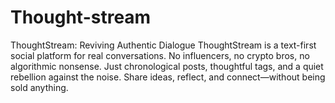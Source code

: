 # Thought-stream
ThoughtStream: Reviving Authentic Dialogue ThoughtStream is a text-first social platform for real conversations. No influencers, no crypto bros, no algorithmic nonsense. Just chronological posts, thoughtful tags, and a quiet rebellion against the noise. Share ideas, reflect, and connect—without being sold anything.
